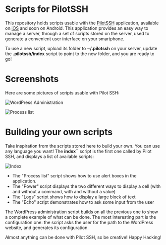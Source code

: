 # Scripts for PilotSSH

This repository holds scripts usable with the [PilotSSH](http://pilotssh.com) application, available on [iOS](https://itunes.apple.com/us/app/pilot-ssh/id591678815?l=fr&ls=1&mt=8) and soon on Android. This application provides an easy way to manage a server, through a set of scripts stored on the server, used to generate a convenient user interface on your smartphone.

To use a new script, upload its folder to **~/.pilotssh** on your server, update the **.pilotssh/index** script to point to the new folder, and you are ready to go!

# Screenshots

Here are some pictures of scripts usable with Pilot SSH:

![WordPress Administration](https://raw.github.com/Geal/PilotSSH-scripts/master/img/wordpress.png)

![Process list](https://raw.github.com/Geal/PilotSSH-scripts/master/img/process_list.png)

# Building your own scripts

Take inspiration from the scripts stored here to build your own. You can use any language you want! The **index¨** script is the first one called by Pilot SSH, and displays a list of available scripts:

![Index](https://raw.github.com/Geal/PilotSSH-scripts/master/img/index.png)

* The "Process list" script shows how to use alert boxes in the application.
* The "Power" script displays the two different ways to display a cell (with and without a command, with and without a value)
* The "Logs" script shows how to display a large block of text
* The "Echo" script demonstrates how to ask some input from the user

The WordPress administration script builds on all the previous one to show a complete example of what can be done. The most interesting part is the configuration one: the script asks the user for the path to the WordPress website, and generates its configuration.

Almost anything can be done with Pilot SSH, so be creative! Happy Hacking!
